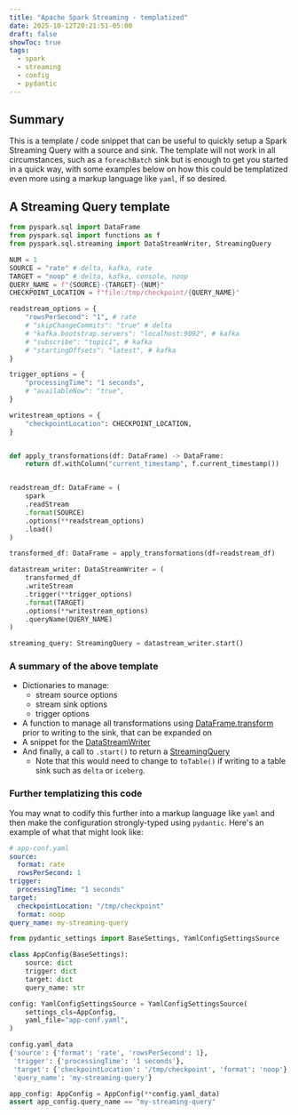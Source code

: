 ```yaml
---
title: "Apache Spark Streaming - templatized"
date: 2025-10-12T20:21:51-05:00
draft: false
showToc: true
tags:
  - spark
  - streaming
  - config
  - pydantic
---
```


## Summary

This is a template / code snippet that can be useful to quickly setup a Spark Streaming Query with a source and sink. The template will not work in all circumstances, such as a `foreachBatch` sink but is enough to get you started in a quick way, with some examples below on how this could be templatized even more using a markup language like `yaml`, if so desired.

## A Streaming Query template

```python
from pyspark.sql import DataFrame
from pyspark.sql import functions as f
from pyspark.sql.streaming import DataStreamWriter, StreamingQuery

NUM = 1
SOURCE = "rate" # delta, kafka, rate
TARGET = "noop" # delta, kafka, console, noop
QUERY_NAME = f"{SOURCE}-{TARGET}-{NUM}"
CHECKPOINT_LOCATION = f"file:/tmp/checkpoint/{QUERY_NAME}"

readstream_options = {
    "rowsPerSecond": "1", # rate
    # "skipChangeCommits": "true" # delta
    # "kafka.bootstrap.servers": "localhost:9092", # kafka
    # "subscribe": "topic1", # kafka
    # "startingOffsets": "latest", # kafka
}

trigger_options = {
    "processingTime": "1 seconds",
    # "availableNow": "true",
}

writestream_options = {
    "checkpointLocation": CHECKPOINT_LOCATION,
}


def apply_transformations(df: DataFrame) -> DataFrame:
    return df.withColumn("current_timestamp", f.current_timestamp())


readstream_df: DataFrame = (
    spark
    .readStream
    .format(SOURCE)
    .options(**readstream_options)
    .load()
)

transformed_df: DataFrame = apply_transformations(df=readstream_df)

datastream_writer: DataStreamWriter = (
    transformed_df
    .writeStream
    .trigger(**trigger_options)
    .format(TARGET)
    .options(**writestream_options)
    .queryName(QUERY_NAME)
)

streaming_query: StreamingQuery = datastream_writer.start()
```

### A summary of the above template

- Dictionaries to manage:
    - stream source options
    - stream sink options
    - trigger options
- A function to manage all transformations using [DataFrame.transform](https://spark.apache.org/docs/latest/api/python/reference/pyspark.sql/api/pyspark.sql.DataFrame.transform.html) prior to writing to the sink, that can be expanded on
- A snippet for the [DataStreamWriter](https://spark.apache.org/docs/latest/api/python/reference/pyspark.ss/api/pyspark.sql.streaming.DataStreamWriter.html)
- And finally, a call to `.start()` to return a [StreamingQuery](https://spark.apache.org/docs/latest/api/python/reference/pyspark.ss/api/pyspark.sql.streaming.StreamingQuery.html)
    - Note that this would need to change to `toTable()` if writing to a table sink such as `delta` or `iceberg`.

### Further templatizing this code

You may wnat to codify this further into a markup language like `yaml` and then make the configuration strongly-typed using `pydantic`. Here's an example of what that might look like:

```yaml
# app-conf.yaml
source:
  format: rate
  rowsPerSecond: 1
trigger:
  processingTime: "1 seconds"
target:
  checkpointLocation: "/tmp/checkpoint"
  format: noop
query_name: my-streaming-query
```

```python
from pydantic_settings import BaseSettings, YamlConfigSettingsSource

class AppConfig(BaseSettings):
    source: dict
    trigger: dict
    target: dict
    query_name: str

config: YamlConfigSettingsSource = YamlConfigSettingsSource(
    settings_cls=AppConfig,
    yaml_file="app-conf.yaml",
)

config.yaml_data
{'source': {'format': 'rate', 'rowsPerSecond': 1},
 'trigger': {'processingTime': '1 seconds'},
 'target': {'checkpointLocation': '/tmp/checkpoint', 'format': 'noop'},
 'query_name': 'my-streaming-query'}

app_config: AppConfig = AppConfig(**config.yaml_data)
assert app_config.query_name == "my-streaming-query"
```
